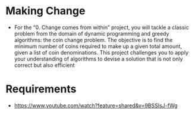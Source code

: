 # Making Change

- For the “0. Change comes from within” project, you will tackle a classic problem from the domain of dynamic programming and greedy algorithms: the coin change problem. The objective is to find the minimum number of coins required to make up a given total amount, given a list of coin denominations. This project challenges you to apply your understanding of algorithms to devise a solution that is not only correct but also efficient

# Requirements
- https://www.youtube.com/watch?feature=shared&v=9BSSIsJ-fWg
